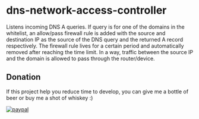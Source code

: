 dns-network-access-controller
=============================

Listens incoming DNS A queries. If query is for one of the domains in the whitelist, an allow/pass firewall rule is added with the source and destination IP as the source of the DNS query and the returned A record respectively. The firewall rule lives for a certain period and automatically removed after reaching the time limit.  In a way, traffic between the source IP and the domain is allowed to pass through the router/device.

## Donation
If this project help you reduce time to develop, you can give me a bottle of beer or buy me a shot of whiskey :)

[![paypal](https://www.paypalobjects.com/en_US/i/btn/btn_donateCC_LG.gif)](https://www.paypal.com/donate?hosted_button_id=BXK736WX48DVL)
